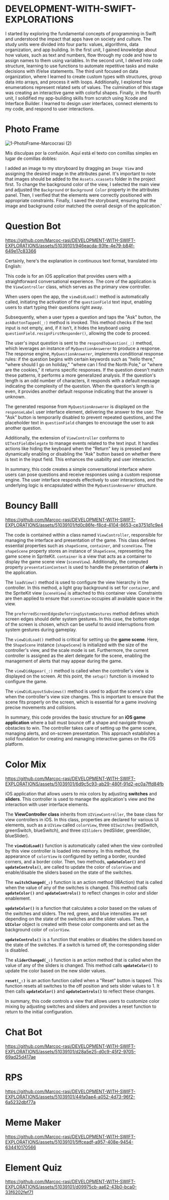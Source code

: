 # DEVELOPMENT-WITH-SWIFT-EXPLORATIONS

I started by exploring the fundamental concepts of programming in Swift and understood the impact that apps have on society and culture. The study units were divided into four parts: values, algorithms, data organization, and app building. In the first unit, I gained knowledge about how values, such as text and numbers, flow through my code and how to assign names to them using variables. In the second unit, I delved into code structure, learning to use functions to automate repetitive tasks and make decisions with if/else statements. The third unit focused on data organization, where I learned to create custom types with structures, group data into arrays, and process it with loops. Additionally, I explored how enumerations represent related sets of values. The culmination of this stage was creating an interactive game with colorful shapes. Finally, in the fourth unit, I solidified my app-building skills from scratch using Xcode and Interface Builder. I learned to design user interfaces, connect elements to my code, and respond to user interactions. 

 # Photo Frame
 
 ![1-PhotoFrame-Marcocrasi (2)](https://github.com/Marcoc-rasi/DEVELOPMENT-WITH-SWIFT-EXPLORATIONS/assets/51039101/1de4e7c5-7f70-48a1-af8b-6a5fcc8edd89)

Mis disculpas por la confusión. Aquí está el texto con comillas simples en lugar de comillas dobles:

I added an image to my storyboard by dragging an `Image View` and assigning the desired image in the attributes panel. It's important to note that images should be added to the `Assets.xcassets` folder in the project first. To change the background color of the view, I selected the main view and adjusted the `Background` or `Background Color` property in the attributes panel. Then, I verified that the elements were correctly positioned with appropriate constraints. Finally, I saved the storyboard, ensuring that the image and background color matched the overall design of the application.'

# Question Bot 

https://github.com/Marcoc-rasi/DEVELOPMENT-WITH-SWIFT-EXPLORATIONS/assets/51039101/946eacda-93fe-4e79-b84f-649e17c83366 

Certainly, here's the explanation in continuous text format, translated into English:

This code is for an iOS application that provides users with a straightforward conversational experience. The core of the application is the `ViewController` class, which serves as the primary view controller.

When users open the app, the `viewDidLoad()` method is automatically called, initiating the activation of the `questionField` text input, enabling users to start typing their questions right away.

Subsequently, when a user types a question and taps the "Ask" button, the `askButtonTapped(_:)` method is invoked. This method checks if the text input is not empty, and, if it isn't, it hides the keyboard using `questionField.resignFirstResponder()`, allowing the code to proceed.

The user's input question is sent to the `respondToQuestion(_:)` method, which leverages an instance of `MyQuestionAnswerer` to produce a response. The response engine, `MyQuestionAnswerer`, implements conditional response rules: if the question begins with certain keywords such as "hello there," "where should I go on holiday," "where can I find the North Pole," or "where are the cookies," it returns specific responses. If the question doesn't match these patterns, it performs a more generalized analysis. If the question's length is an odd number of characters, it responds with a default message indicating the complexity of the question. When the question's length is even, it provides another default response indicating that the answer is unknown.

The generated response from `MyQuestionAnswerer` is displayed on the `responseLabel` user interface element, delivering the answer to the user. The "Ask" button is temporarily disabled to prevent repeated questions, and the placeholder text in `questionField` changes to encourage the user to ask another question.

Additionally, the extension of `ViewController` conforms to `UITextFieldDelegate` to manage events related to the text input. It handles actions like hiding the keyboard when the "Return" key is pressed and dynamically enabling or disabling the "Ask" button based on whether there is text in the input field. This enhances the usability and user interaction.

In summary, this code creates a simple conversational interface where users can pose questions and receive responses using a custom response engine. The user interface responds effectively to user interactions, and the underlying logic is encapsulated within the `MyQuestionAnswerer` structure.

# Bouncy Balll 

https://github.com/Marcoc-rasi/DEVELOPMENT-WITH-SWIFT-EXPLORATIONS/assets/51039101/fd0c86fe-f8cd-4104-8653-ce3751d1c9e4 

The code is contained within a class named `ViewController`, responsible for managing the interface and presentation of the game. This class defines essential properties such as `shapeScene`, `container`, and `sceneView`. The `shapeScene` property stores an instance of `ShapeScene`, representing the game scene in SpriteKit. `container` is a view that acts as a container to display the game scene view (`sceneView`). Additionally, the computed property `presentationContext` is used to handle the presentation of **alerts** in the application.

The `loadView()` method is used to configure the view hierarchy in the controller. In this method, a light gray background is set for `container`, and the SpriteKit view (`sceneView`) is attached to this container view. Constraints are then applied to ensure that `sceneView` occupies all available space in the view.

The `preferredScreenEdgesDeferringSystemGestures` method defines which screen edges should defer system gestures. In this case, the bottom edge of the screen is chosen, which can be useful to avoid interruptions from system gestures during gameplay.

The `viewDidLoad()` method is critical for setting up the **game scene**. Here, the `ShapeScene` instance (`shapeScene`) is initialized with the size of the controller's view, and the scale mode is set. Furthermore, the current controller is assigned as the alert delegate for the scene, enabling the management of alerts that may appear during the game.

The `viewDidAppear(_:)` method is called when the controller's view is displayed on the screen. At this point, the `setup()` function is invoked to configure the game.

The `viewDidLayoutSubviews()` method is used to adjust the scene's size when the controller's view size changes. This is important to ensure that the scene fits properly on the screen, which is essential for a game involving precise movements and collisions.

In summary, this code provides the basic structure for an **iOS game application** where a ball must bounce off a shape and navigate through obstacles to win. The controller takes care of setting up the game scene, managing alerts, and on-screen presentation. This approach establishes a solid foundation for creating and managing interactive games on the iOS platform.

# Color Mix 

https://github.com/Marcoc-rasi/DEVELOPMENT-WITH-SWIFT-EXPLORATIONS/assets/51039101/6d9c5c93-ab29-480f-91d2-ec0a7ffd84fb 

iOS application that allows users to mix colors by adjusting **switches** and **sliders**. This controller is used to manage the application's view and the interaction with user interface elements.

The **ViewController class** inherits from `UIViewController`, the base class for view controllers in iOS. In this class, properties are declared for various UI elements, such as a `UIView` called `colorView`, three `UISwitches` (redSwitch, greenSwitch, blueSwitch), and three `UISliders` (redSlider, greenSlider, blueSlider).

The **`viewDidLoad()`** function is automatically called when the view controlled by this view controller is loaded into memory. In this method, the appearance of `colorView` is configured by setting a border, rounded corners, and a border color. Then, two methods, **`updateColor()`** and **`updateControls()`**, are called to update the color of `colorView` and enable/disable the sliders based on the state of the switches.

The **`switchChanged(_:)`** function is an action method (IBAction) that is called when the value of any of the switches is changed. This method calls **`updateColor()`** and **`updateControls()`** to reflect changes in color and slider enablement.

**`updateColor()`** is a function that calculates a color based on the values of the switches and sliders. The red, green, and blue intensities are set depending on the state of the switches and the slider values. Then, a **`UIColor`** object is created with these color components and set as the background color of `colorView`.

**`updateControls()`** is a function that enables or disables the sliders based on the state of the switches. If a switch is turned off, the corresponding slider is disabled.

The **`sliderChanged(_:)`** function is an action method that is called when the value of any of the sliders is changed. This method calls **`updateColor()`** to update the color based on the new slider values.

**`reset(_:)`** is an action function called when a "Reset" button is tapped. This function resets all switches to the off position and sets slider values to 1. It then calls **`updateColor()`** and **`updateControls()`** to reflect these changes.

In summary, this code controls a view that allows users to customize color mixing by adjusting switches and sliders and provides a reset function to return to the initial configuration.

# Chat Bot 

https://github.com/Marcoc-rasi/DEVELOPMENT-WITH-SWIFT-EXPLORATIONS/assets/51039101/d28a5e25-d0c9-45f2-9705-69ad25d417ae 

# RPS 

https://github.com/Marcoc-rasi/DEVELOPMENT-WITH-SWIFT-EXPLORATIONS/assets/51039101/44fa0ae4-a052-4d73-96f2-6a5232dbf77a 

# Meme Maker 

https://github.com/Marcoc-rasi/DEVELOPMENT-WITH-SWIFT-EXPLORATIONS/assets/51039101/5ffceadf-a957-408e-9454-634410170566 

# Element Quiz 

https://github.com/Marcoc-rasi/DEVELOPMENT-WITH-SWIFT-EXPLORATIONS/assets/51039101/d09975cb-aa62-43b0-bca0-33f6202fef71 

